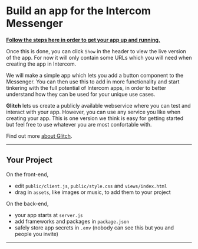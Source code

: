 Build an app for the Intercom Messenger
=================

[**Follow the steps here in order to get your app up and running.**](https://developers.intercom.com/building-apps/docs/build-your-first-messenger-app)

Once this is done, you can click `Show` in the header to view the live version of the app. For now it will only contain some URLs which you will need when creating the app in Intercom.

We will make a simple app which lets you add a button component to the Messenger. You can then use this to add in more functionality and start tinkering with the full potential of Intercom apps, in order to better understand how they can be used for your unique use cases.

**Glitch** lets us create a publicly available webservice where you can test and interact with your app. However, you can use any service you like when creating your app. This is one version we think is easy for getting started but feel free to use whatever you are most confortable with.

Find out more [about Glitch](https://glitch.com/about).

---

Your Project
------------

On the front-end,
- edit `public/client.js`, `public/style.css` and `views/index.html`
- drag in `assets`, like images or music, to add them to your project

On the back-end,
- your app starts at `server.js`
- add frameworks and packages in `package.json`
- safely store app secrets in `.env` (nobody can see this but you and people you invite)

---